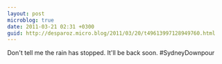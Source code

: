 ```yaml
---
layout: post
microblog: true
date: 2011-03-21 02:31 +0300
guid: http://desparoz.micro.blog/2011/03/20/t49613997128949760.html
---
```

Don't tell me the rain has stopped. It'll be back soon. #SydneyDownpour
